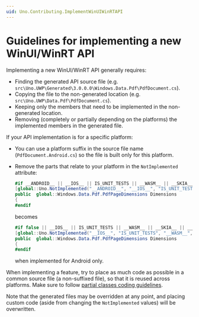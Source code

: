 ```yaml
---
uid: Uno.Contributing.ImplementWinUIWinRTAPI
---
```


# Guidelines for implementing a new WinUI/WinRT API

Implementing a new WinUI/WinRT API generally requires:

- Finding the generated API source file (e.g. `src\Uno.UWP\Generated\3.0.0.0\Windows.Data.Pdf\PdfDocument.cs`).
- Copying the file to the non-generated location (e.g. `src\Uno.UWP\Data.Pdf\PdfDocument.cs`).
- Keeping only the members that need to be implemented in the non-generated location.
- Removing (completely or partially depending on the platforms) the implemented members in the generated file.

If your API implementation is for a specific platform:

- You can use a platform suffix in the source file name (`PdfDocument.Android.cs`) so the file is built only for this platform.
- Remove the parts that relate to your platform in the `NotImplemented` attribute:

    ```csharp
    #if __ANDROID__ || __IOS__ || IS_UNIT_TESTS || __WASM__ || __SKIA__ || __NETSTD_REFERENCE__ || __MACOS__
    [global::Uno.NotImplemented("__ANDROID__", "__IOS__", "IS_UNIT_TESTS", "__WASM__", "__SKIA__", "__NETSTD_REFERENCE__", "__MACOS__")]
    public  global::Windows.Data.Pdf.PdfPageDimensions Dimensions
    {
    #endif
    ```

    becomes

    ```csharp
    #if false || __IOS__ || IS_UNIT_TESTS || __WASM__ || __SKIA__ || __NETSTD_REFERENCE__ || __MACOS__
    [global::Uno.NotImplemented("__IOS__", "IS_UNIT_TESTS", "__WASM__", "__SKIA__", "__NETSTD_REFERENCE__", "__MACOS__")]
    public  global::Windows.Data.Pdf.PdfPageDimensions Dimensions
    {
    #endif
    ```

    when implemented for Android only.

When implementing a feature, try to place as much code as possible in a common source file (a non-suffixed file), so that it is reused across platforms. Make sure to follow [partial classes coding guidelines](code-style.md).

Note that the generated files may be overridden at any point, and placing custom code (aside from changing the `NotImplemented` values) will be overwritten.
